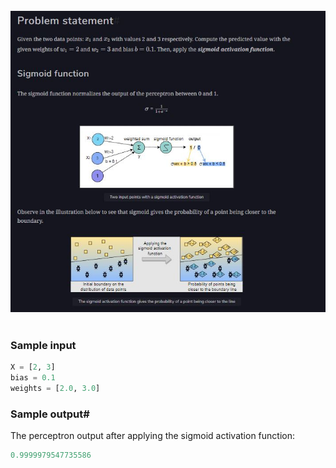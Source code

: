 <br>
<div align="center">
  <img src="../../img/sigmoidActivationFunction.JPG">
</div>
<br>

### Sample input
```py
X = [2, 3]
bias = 0.1
weights = [2.0, 3.0]
```

### Sample output#

The perceptron output after applying the sigmoid activation function:
```py
0.9999979547735586
```

